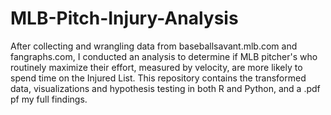# MLB-Pitch-Injury-Analysis
After collecting and wrangling data from baseballsavant.mlb.com and fangraphs.com, I conducted an analysis to determine if MLB pitcher's who routinely maximize their effort, measured by velocity, are more likely to spend time on the Injured List. This repository contains the transformed data, visualizations and hypothesis testing in both R and Python, and a .pdf pf my full findings.
